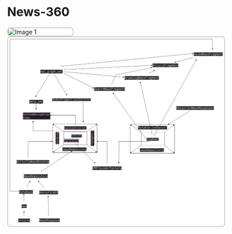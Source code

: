# News-360

<div style="display: flex; align: center;">
    <img  src="app/src/main/res/raw/ss1.gif" alt="Image 1" style="width: 30%; border: 2px solid #ccc; border-radius: 8px; align: center;">
</div>

<div style="display: flex; align: center;">
    <img  src="app/src/main/res/raw/news360_1.png" alt="Image 2" style=" border: 2px solid #ccc; border-radius: 8px; align: center;">
</div>
